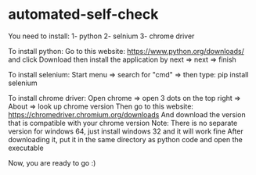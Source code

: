 # automated-self-check

You need to install:
1- python
2- selnium
3- chrome driver

To install python:
Go to this website: https://www.python.org/downloads/
and click Download then install the application by next => next => finish 

To install selenium:
Start menu => search for "cmd" => then type:
pip install selenium


To install chrome driver:
Open chrome => open 3 dots on the top right => About => look up chrome version
Then go to this website: https://chromedriver.chromium.org/downloads
And download the version that is compatible with your chrome version
Note: There is no separate version for windows 64, just install windows 32 and it will work fine
After downloading it, put it in the same directory as python code and open the executable

Now, you are ready to go :)
